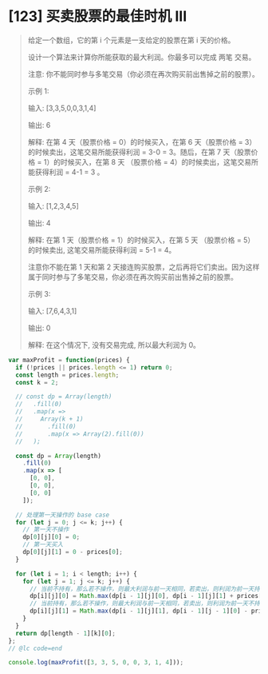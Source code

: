 # [123] 买卖股票的最佳时机 III

> 给定一个数组，它的第 i 个元素是一支给定的股票在第 i 天的价格。
>
> 设计一个算法来计算你所能获取的最大利润。你最多可以完成 两笔 交易。
>
> 注意: 你不能同时参与多笔交易（你必须在再次购买前出售掉之前的股票）。
>
> 示例 1:
>
> 输入: [3,3,5,0,0,3,1,4]
>
> 输出: 6
>
> 解释: 在第 4 天（股票价格 = 0）的时候买入，在第 6 天（股票价格 = 3）的时候卖出，这笔交易所能获得利润 = 3-0 = 3。随后，在第 7 天（股票价格 = 1）的时候买入，在第 8 天 （股票价格 = 4）的时候卖出，这笔交易所能获得利润 = 4-1 = 3 。
>
> 示例 2:
>
> 输入: [1,2,3,4,5]
>
> 输出: 4
>
> 解释: 在第 1 天（股票价格 = 1）的时候买入，在第 5 天 （股票价格 = 5）的时候卖出, 这笔交易所能获得利润 = 5-1 = 4。
>
> 注意你不能在第 1 天和第 2 天接连购买股票，之后再将它们卖出。因为这样属于同时参与了多笔交易，你必须在再次购买前出售掉之前的股票。
>
> 示例 3:
>
> 输入: [7,6,4,3,1]
>
> 输出: 0
>
> 解释: 在这个情况下, 没有交易完成, 所以最大利润为 0。

```js
var maxProfit = function(prices) {
  if (!prices || prices.length <= 1) return 0;
  const length = prices.length;
  const k = 2;

  // const dp = Array(length)
  //   .fill(0)
  //   .map(x =>
  //     Array(k + 1)
  //       .fill(0)
  //       .map(x => Array(2).fill(0))
  //   );

  const dp = Array(length)
    .fill(0)
    .map(x => [
      [0, 0],
      [0, 0],
      [0, 0]
    ]);

  // 处理第一天操作的 base case
  for (let j = 0; j <= k; j++) {
    // 第一天不操作
    dp[0][j][0] = 0;
    // 第一天买入
    dp[0][j][1] = 0 - prices[0];
  }

  for (let i = 1; i < length; i++) {
    for (let j = 1; j <= k; j++) {
      // 当前不持有，那么若不操作，则最大利润与前一天相同，若卖出，则利润为前一天持有情况的利润加上当前卖出价格
      dp[i][j][0] = Math.max(dp[i - 1][j][0], dp[i - 1][j][1] + prices[i]);
      // 当前持有，那么若不操作，则最大利润与前一天相同，若卖出，则利润为前一天不持有且可操作次数多一次的情况下的利润减去当前卖出价格
      dp[i][j][1] = Math.max(dp[i - 1][j][1], dp[i - 1][j - 1][0] - prices[i]);
    }
  }
  return dp[length - 1][k][0];
};
// @lc code=end

console.log(maxProfit([3, 3, 5, 0, 0, 3, 1, 4]));
```
